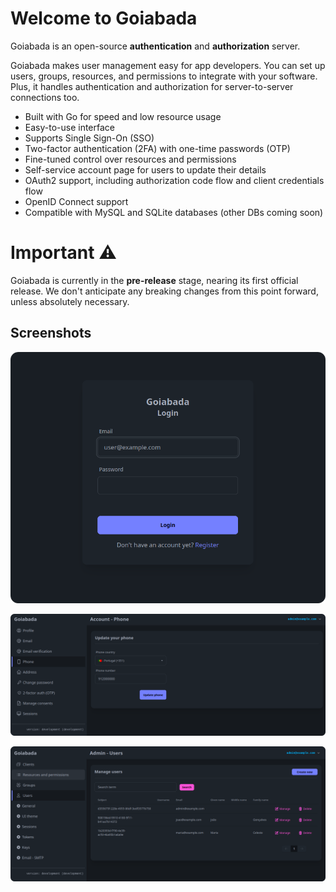 # Welcome to Goiabada

Goiabada is an open-source **authentication** and **authorization** server. 

Goiabada makes user management easy for app developers. You can set up users, groups, resources, and permissions to integrate with your software. Plus, it handles authentication and authorization for server-to-server connections too.

- Built with Go for speed and low resource usage
- Easy-to-use interface
- Supports Single Sign-On (SSO)
- Two-factor authentication (2FA) with one-time passwords (OTP)
- Fine-tuned control over resources and permissions
- Self-service account page for users to update their details
- OAuth2 support, including authorization code flow and client credentials flow
- OpenID Connect support
- Compatible with MySQL and SQLite databases (other DBs coming soon)

# Important ⚠️

Goiabada is currently in the **pre-release** stage, nearing its first official release. We don't anticipate any breaking changes from this point forward, unless absolutely necessary.

## Screenshots

![Screenshot](img/screenshot1.png)

![Screenshot](img/screenshot2.png)

![Screenshot](img/screenshot3.png)